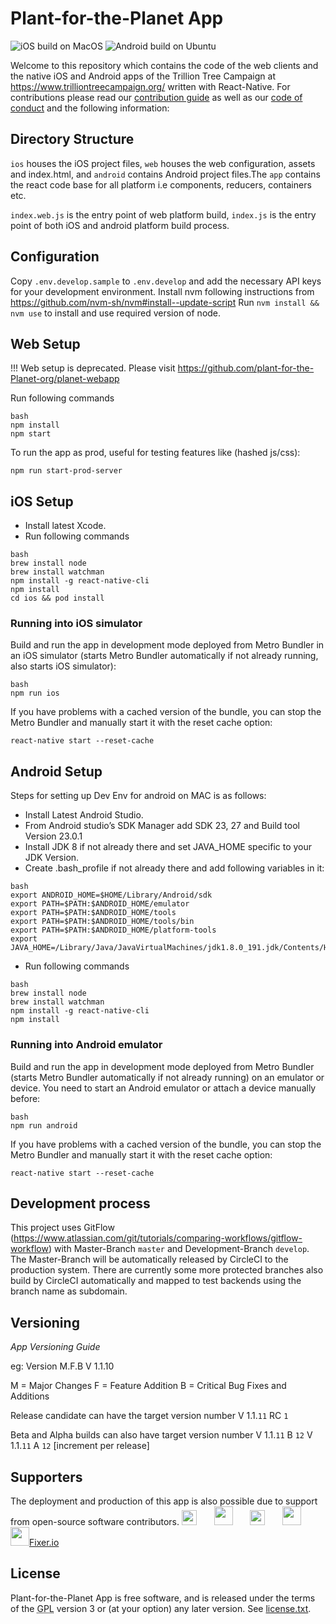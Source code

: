 # Plant-for-the-Planet App
![iOS build on MacOS](https://github.com/Plant-for-the-Planet-org/treecounter-app/workflows/iOS%20build%20on%20MacOS/badge.svg) ![Android build on Ubuntu](https://github.com/Plant-for-the-Planet-org/treecounter-app/workflows/Android%20build%20on%20Ubuntu/badge.svg)

Welcome to this repository which contains the code of the web clients and the native iOS and Android apps of the Trillion Tree Campaign at https://www.trilliontreecampaign.org/ written with React-Native. For contributions please read our [contribution guide](https://github.com/Plant-for-the-Planet-org/treecounter-app/blob/develop/CONTRIBUTING.md) as well as our [code of conduct](https://github.com/Plant-for-the-Planet-org/treecounter-app/blob/develop/CODE_OF_CONDUCT.md) and the following information:

## Directory Structure

`ios` houses the iOS project files, `web` houses the web configuration, assets and index.html, and `android` contains Android project files.The `app` contains the react code base for all platform i.e components, reducers, containers etc.

`index.web.js` is the entry point of web platform build, `index.js` is the entry point of both iOS and android platform build process.

## Configuration

Copy `.env.develop.sample` to `.env.develop` and add the necessary API keys for your development environment.
Install nvm following instructions from https://github.com/nvm-sh/nvm#install--update-script
Run `nvm install && nvm use` to install and use required version of node.

## Web Setup

!!! Web setup is deprecated. Please visit https://github.com/plant-for-the-Planet-org/planet-webapp

Run following commands

```
bash
npm install
npm start
```

To run the app as prod, useful for testing features like (hashed js/css):

```
npm run start-prod-server
```

## iOS Setup

* Install latest Xcode.
* Run following commands
```
bash
brew install node
brew install watchman
npm install -g react-native-cli
npm install
cd ios && pod install
```

### Running into iOS simulator

Build and run the app in development mode deployed from Metro Bundler in an iOS simulator (starts Metro Bundler automatically if not already running, also starts iOS simulator):

```
bash
npm run ios
```

If you have problems with a cached version of the bundle, you can stop the Metro Bundler and manually start it with the reset cache option:

```
react-native start --reset-cache
```

## Android Setup

Steps for setting up Dev Env for android on MAC is as follows:

* Install Latest Android Studio.
* From Android studio’s SDK Manager add SDK 23, 27 and Build tool Version 23.0.1
* Install JDK 8 if not already there and set JAVA_HOME specific to your JDK Version.
* Create .bash_profile if not already there and add following variables in it:

```
bash
export ANDROID_HOME=$HOME/Library/Android/sdk
export PATH=$PATH:$ANDROID_HOME/emulator
export PATH=$PATH:$ANDROID_HOME/tools
export PATH=$PATH:$ANDROID_HOME/tools/bin
export PATH=$PATH:$ANDROID_HOME/platform-tools
export JAVA_HOME=/Library/Java/JavaVirtualMachines/jdk1.8.0_191.jdk/Contents/Home
```

* Run following commands

```
bash
brew install node
brew install watchman
npm install -g react-native-cli
npm install
```

### Running into Android emulator

Build and run the app in development mode deployed from Metro Bundler (starts Metro Bundler automatically if not already running) on an emulator or device. You need to start an Android emulator or attach a device manually before:

```
bash
npm run android
```

If you have problems with a cached version of the bundle, you can stop the Metro Bundler and manually start it with the reset cache option:

```
react-native start --reset-cache
```

## Development process

This project uses GitFlow (https://www.atlassian.com/git/tutorials/comparing-workflows/gitflow-workflow) with Master-Branch `master` and Development-Branch `develop`. The Master-Branch will be automatically released by CircleCI to the production system. There are currently some more protected branches also build by CircleCI automatically and mapped to test backends using the branch name as subdomain.

## Versioning

*App Versioning Guide*

eg: Version M.F.B
V 1.1.10

M = Major Changes
F = Feature Addition
B = Critical Bug Fixes and Additions

Release candidate can have the target version number
V 1.1.`11` RC `1`

Beta and Alpha builds can also have target version number
V 1.1.`11` B `12`
V 1.1.`11` A `12` [increment per release]


## Supporters
The deployment and production of this app is also possible due to support from open-source software contributors.
<a href="https://www.browserstack.com">
<img src="https://encrypted-tbn0.gstatic.com/images?q=tbn%3AANd9GcTPH0TU07S98aX7O5PbjVtOwLz5Q-8IAnaRWn6tv_qkxKaAedd9" height="24"></a>&nbsp;&nbsp;&nbsp;&nbsp;&nbsp;&nbsp;
<a href="https://www.elastic.co">
<img src="https://encrypted-tbn0.gstatic.com/images?q=tbn%3AANd9GcTG4fX8xAc2tJIbk7hb5tMPNNPVEbAfCmQKJO7S4xY6au-1fdrj" height="30"></a>&nbsp;&nbsp;&nbsp;&nbsp;&nbsp;&nbsp;
<a href="https://www.bugsnag.com">
<img src="https://global-uploads.webflow.com/5c741219fd0819540590e785/5c741219fd0819856890e790_asset%2039.svg" height="24"></a>&nbsp;&nbsp;&nbsp;&nbsp;&nbsp;&nbsp;
<a href="https://lingohub.com">
<img src="https://encrypted-tbn0.gstatic.com/images?q=tbn%3AANd9GcQqJ0vVrXzxzszvleoGhXuxpMFlGueY5UfBEP-HPtTVTH2j29hv" height="30"></a>&nbsp;&nbsp;&nbsp;&nbsp;&nbsp;&nbsp;
<a href="https://fixer.io">
<img src="https://fixer.io/fixer_images/fixer_money.png" height="30">Fixer.io</a>

## License

Plant-for-the-Planet App is free software, and is released under the terms of the <abbr title="GNU General Public License">GPL</abbr> version 3 or (at your option) any later version. See <a href="license.txt">license.txt</a>.</p>

